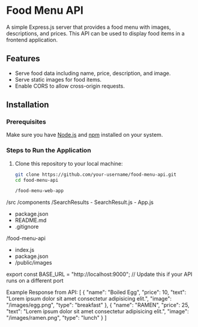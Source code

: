 # Food Menu API

A simple Express.js server that provides a food menu with images, descriptions, and prices. This API can be used to display food items in a frontend application.

## Features

- Serve food data including name, price, description, and image.
- Serve static images for food items.
- Enable CORS to allow cross-origin requests.

## Installation

### Prerequisites

Make sure you have [Node.js](https://nodejs.org/) and [npm](https://www.npmjs.com/) installed on your system.

### Steps to Run the Application

1. Clone this repository to your local machine:

   ```bash
   git clone https://github.com/your-username/food-menu-api.git
   cd food-menu-api

   /food-menu-web-app
  /src
    /components
      /SearchResults
        - SearchResult.js
    - App.js
  - package.json
  - README.md
  - .gitignore

/food-menu-api
  - index.js
  - package.json
  - /public/images



export const BASE_URL = "http://localhost:9000"; // Update this if your API runs on a different port

Example Response from API:
[
  {
    "name": "Boiled Egg",
    "price": 10,
    "text": "Lorem ipsum dolor sit amet consectetur adipisicing elit.",
    "image": "/images/egg.png",
    "type": "breakfast"
  },
  {
    "name": "RAMEN",
    "price": 25,
    "text": "Lorem ipsum dolor sit amet consectetur adipisicing elit.",
    "image": "/images/ramen.png",
    "type": "lunch"
  }
]

